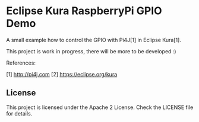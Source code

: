 # Eclipse Kura RaspberryPi GPIO Demo

A small example how to control the GPIO with Pi4J[1] in Eclipse Kura[1].

This project is work in progress, there will be more to be developed :)


References:

[1] http://pi4j.com
[2] https://eclipse.org/kura

## License
This project is licensed under the Apache 2 License. Check the LICENSE file for details.